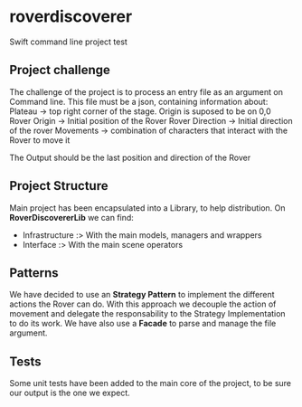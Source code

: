 # roverdiscoverer
Swift command line project test

## Project challenge
The challenge of the project is to process an entry file as an argument on Command line. 
This file must be a json, containing information about:
  Plateau -> top right corner of the stage. Origin is suposed to be on 0,0
  Rover Origin -> Initial position of the Rover
  Rover Direction -> Initial direction of the rover
  Movements -> combination of characters that interact with the Rover to move it
  
The Output should be the last position and direction of the Rover

## Project Structure
Main project has been encapsulated into a Library, to help distribution.
On **RoverDiscovererLib** we can find:
- Infrastructure :> With the main models, managers and wrappers
- Interface :> With the main scene operators

## Patterns
We have decided to use an **Strategy Pattern** to implement the different actions the Rover can do.
With this approach we decouple the action of movement and delegate the responsability to the Strategy Implementation to do its work.
We have also use a **Facade** to parse and manage the file argument.

## Tests
Some unit tests have been added to the main core of the project, to be sure our output is the one we expect.
